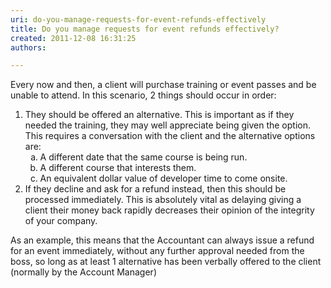 ```yaml
---
uri: do-you-manage-requests-for-event-refunds-effectively
title: Do you manage requests for event refunds effectively?
created: 2011-12-08 16:31:25
authors:

---
```





<span class='intro'> Every now and then, a client will purchase training or event passes and be unable to attend. In this scenario, 2 things should occur in order&#58; </span>

<ol>
<li>They should be offered an alternative. This is important as if they needed the training, they may well appreciate being given the option. This requires a conversation with the client and the alternative options are&#58;
<ol style="list-style&#58;lower-alpha;">
<li>A different date that the same course is being run.</li>
<li>A different course that interests them.</li>
<li>An equivalent dollar value of developer time to come onsite.</li>
</ol>
</li>
<li>If they decline and ask for a refund instead, then this should be processed immediately. This is absolutely vital as delaying giving a client their money back rapidly decreases their opinion of the integrity of your company.</li>
</ol>
<div class="greyBox">
<p>As an example,&#160;this means that the Accountant can always issue a refund for an event immediately, without any further approval needed from the boss, so long as at least 1 alternative has been verbally offered to the client (normally by the Account Manager)</p>
</div>



